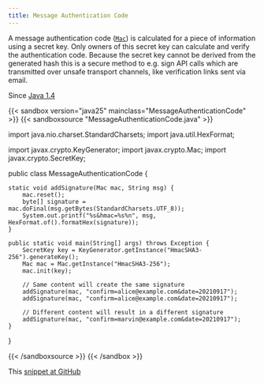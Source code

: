 ```yaml
---
title: Message Authentication Code
---
```


A message authentication code ([`Mac`](https://docs.oracle.com/en/java/javase/25/docs/api/java.base/javax/crypto/Mac.html)) is calculated for a
piece of information using a secret key. Only owners of this secret key can
calculate and verify the authentication code. Because the secret key cannot
be derived from the generated hash this is a secure method to e.g. sign API
calls which are transmitted over unsafe transport channels, like verification
links sent via email.

Since [Java 1.4](/jdk/1.4/)

{{< sandbox version="java25" mainclass="MessageAuthenticationCode" >}}
{{< sandboxsource "MessageAuthenticationCode.java" >}}

import java.nio.charset.StandardCharsets;
import java.util.HexFormat;

import javax.crypto.KeyGenerator;
import javax.crypto.Mac;
import javax.crypto.SecretKey;

public class MessageAuthenticationCode {

	static void addSignature(Mac mac, String msg) {
		mac.reset();
		byte[] signature = mac.doFinal(msg.getBytes(StandardCharsets.UTF_8));
		System.out.printf("%s&hmac=%s%n", msg, HexFormat.of().formatHex(signature));
	}

	public static void main(String[] args) throws Exception {
		SecretKey key = KeyGenerator.getInstance("HmacSHA3-256").generateKey();
		Mac mac = Mac.getInstance("HmacSHA3-256");
		mac.init(key);

		// Same content will create the same signature
		addSignature(mac, "confirm=alice@example.com&date=20210917");
		addSignature(mac, "confirm=alice@example.com&date=20210917");

		// Different content will result in a different signature
		addSignature(mac, "confirm=marvin@example.com&date=20210917");
	}
}

{{< /sandboxsource >}}
{{< /sandbox >}}

This [snippet at GitHub](https://github.com/marchof/io.javaalmanac.snippets/tree/master/src/main/java/io/javaalmanac/snippets/security/MessageAuthenticationCode.java)
